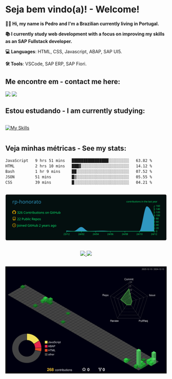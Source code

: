# Seja bem vindo(a)! - Welcome!
<p align="left"> 
   <strong>🙋🏻 Hi, my name is Pedro and I'm a Brazilian currently living in Portugal.</strong><br>
   <p> 
   <strong>📚 I currently study web development with a focus on improving my skills as an SAP Fullstack developer.</strong>
   <p>
</p>
<p align="left">
  <strong>💻 Languages</strong>: HTML, CSS, Javascript, ABAP, SAP UI5.
</p>
<p align="left">
  <strong>🛠️ Tools</strong>: VSCode, SAP ERP, SAP Fiori.
</p>

## Me encontre em - contact me here: 
<div>
<a href = "mailto:rpedro.honorato@gmail.com"><img loading="lazy" src="https://img.shields.io/badge/Gmail-D14836?style=for-the-badge&logo=gmail&logoColor=white" target="_blank"></a>
<a href="https://www.linkedin.com/in/pedro-honorato" target="_blank"><img loading="lazy" src="https://img.shields.io/badge/-LinkedIn-%230077B5?style=for-the-badge&logo=linkedin&logoColor=white" target="_blank"></a>   
</div>

## Estou estudando - I am currently studying:
<div style="display:inline-block">
  
[![My Skills](https://skillicons.dev/icons?i=js,nodejs,html,css,react,mongodb)](https://skillicons.dev)

</div>

## Veja minhas métricas - See my stats:

<!--START_SECTION:waka-->

```txt
JavaScript   9 hrs 51 mins   ████████████████░░░░░░░░░   63.82 %
HTML         2 hrs 10 mins   ███▓░░░░░░░░░░░░░░░░░░░░░   14.12 %
Bash         1 hr 9 mins     ██░░░░░░░░░░░░░░░░░░░░░░░   07.52 %
JSON         51 mins         █▒░░░░░░░░░░░░░░░░░░░░░░░   05.55 %
CSS          39 mins         █░░░░░░░░░░░░░░░░░░░░░░░░   04.21 %
```

<!--END_SECTION:waka-->

##
<div align="center">
  <img src="https://raw.githubusercontent.com/rp-honorato/rp-honorato/main/profile-summary-card-output/blue_green/0-profile-details.svg" width=800px alt="Profile Details">
</div>


##
<div align="center" >
<a href="https://github.com/rp-honorato">
<img loading="lazy" height="180em" src="https://github-readme-stats.vercel.app/api/top-langs/?username=rp-honorato&layout=compact&langs_count=7&theme=holi"/>
<img loading="lazy" height="180em" src="https://github-readme-stats.vercel.app/api?username=rp-honorato&show_icons=true&theme=holi&include_all_commits=true&count_private=true"/>
</div>
   
##
<div align="center">
<img src="./profile-3d-contrib/profile-night-green.svg" width=800px" alt="Veja minhas métricas - See my stats">
</div>

